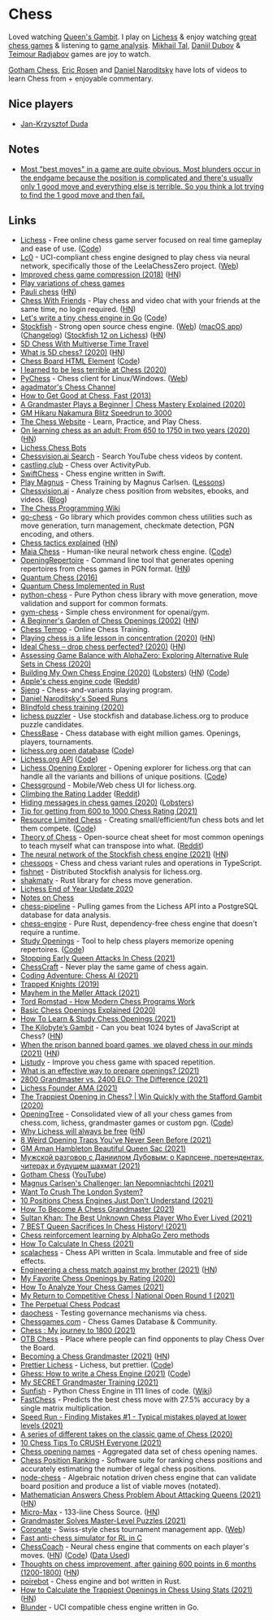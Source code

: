 # Chess

Loved watching [Queen's Gambit](https://trakt.tv/shows/the-queen-s-gambit). I play on [Lichess](https://lichess.org/) & enjoy watching [great chess games](https://lichess.org/games) & listening to [game analysis](https://www.youtube.com/user/RosenChess/videos). [Mikhail Tal](https://www.youtube.com/playlist?list=PLDnx7w_xuguGl3y2Utxhp6eAKi9KhVlcx), [Daniil Dubov](https://www.youtube.com/results?search_query=daniil+dubov) &
[Teimour Radjabov](https://www.youtube.com/c/TeimourRadjabovChess/videos) games are joy to watch.

[Gotham Chess](https://www.youtube.com/c/GothamChess/videos), [Eric Rosen](https://www.youtube.com/user/RosenChess/videos) and [Daniel Naroditsky](https://www.youtube.com/channel/UCHP9CdeguNUI-_nBv_UXBhw/videos) have lots of videos to learn Chess from + enjoyable commentary.

## Nice players

- [Jan-Krzysztof Duda](https://www.youtube.com/results?search_query=Jan-Krzysztof+Duda)

## Notes

- [Most "best moves" in a game are quite obvious. Most blunders occur in the endgame because the position is complicated and there's usually only 1 good move and everything else is terrible. So you think a lot trying to find the 1 good move and then fail.](https://www.reddit.com/r/chess/comments/nwq4qk/blunder_rate_versus_time_spent_on_move_25_million/)

## Links

- [Lichess](https://lichess.org/) - Free online chess game server focused on real time gameplay and ease of use. ([Code](https://github.com/ornicar/lila/))
- [Lc0](https://github.com/LeelaChessZero/lc0) - UCI-compliant chess engine designed to play chess via neural network, specifically those of the LeelaChessZero project. ([Web](https://lczero.org/))
- [Improved chess game compression (2018)](https://lichess.org/blog/Wqa7GiAAAOIpBLoY/developer-update-275-improved-game-compression) ([HN](https://news.ycombinator.com/item?id=22519777))
- [Play variations of chess games](https://pippinbarr.github.io/chesses/)
- [Pauli chess](https://blog.plover.com/games/double-chess.html) ([HN](https://news.ycombinator.com/item?id=22709850))
- [Chess With Friends](https://rootshirechess.glitch.me/) - Play chess and video chat with your friends at the same time, no login required. ([HN](https://news.ycombinator.com/item?id=22790728))
- [Let's write a tiny chess engine in Go](https://zserge.com/posts/carnatus/) ([Code](https://github.com/zserge/carnatus))
- [Stockfish](https://github.com/official-stockfish/Stockfish) - Strong open source chess engine. ([Web](https://stockfishchess.org/)) ([macOS app](https://github.com/daylen/stockfish-mac)) ([Changelog](https://abrok.eu/stockfish/)) ([Stockfish 12 on Lichess](https://lichess.org/blog/X9uXyxUAANCqN1OF/stockfish-12-on-lichess)) ([HN](https://news.ycombinator.com/item?id=27733455))
- [5D Chess With Multiverse Time Travel](https://store.steampowered.com/app/1349230/5D_Chess_With_Multiverse_Time_Travel/)
- [What is 5D chess? (2020)](https://en.chessbase.com/post/what-on-earth-is-5d-chess) ([HN](https://news.ycombinator.com/item?id=24054313))
- [Chess Board HTML Element](https://justinfagnani.github.io/chessboard-element/) ([Code](https://github.com/justinfagnani/chessboard-element/))
- [I learned to be less terrible at Chess (2020)](https://www.bargava.com/blog/suck-less-at-chess/)
- [PyChess](https://github.com/pychess/pychess) - Chess client for Linux/Windows. ([Web](https://pychess.github.io/))
- [agadmator's Chess Channel](https://www.youtube.com/c/AGADMATOR/videos)
- [How to Get Good at Chess, Fast (2013)](https://www.gautamnarula.com/how-to-get-good-at-chess-fast/)
- [A Grandmaster Plays a Beginner | Chess Mastery Explained (2020)](https://www.youtube.com/watch?v=XzgnlvT5-6Y)
- [GM Hikaru Nakamura Blitz Speedrun to 3000](https://www.youtube.com/watch?v=NK0_qG2cVVQ)
- [The Chess Website](https://www.thechesswebsite.com/) - Learn, Practice, and Play Chess.
- [On learning chess as an adult: From 650 to 1750 in two years (2020)](https://jacobbrazeal.wordpress.com/2020/11/16/on-learning-chess-as-an-adult-from-650-to-1750-in-two-years/) ([HN](https://news.ycombinator.com/item?id=25108800))
- [Lichess Chess Bots](https://lichess.org/player/bots)
- [Chessvision.ai Search](https://search.chessvision.ai/) - Search YouTube chess videos by content.
- [castling.club](https://castling.club/) - Chess over ActivityPub.
- [SwiftChess](https://github.com/SteveBarnegren/SwiftChess) - Chess engine written in Swift.
- [Play Magnus](https://www.playmagnus.com/no) - Chess Training by Magnus Carlsen. ([Lessons](https://www.playmagnus.com/no/magnus-trainer/lessons))
- [Chessvision.ai](https://chessvision.ai/) - Analyze chess position from websites, ebooks, and videos. ([Blog](https://blog.chessvision.ai/))
- [The Chess Programming Wiki](https://www.chessprogramming.org/Main_Page)
- [go-chess](https://github.com/notnil/chess) - Go library which provides common chess utilities such as move generation, turn management, checkmate detection, PGN encoding, and others.
- [Chess tactics explained](https://www.chesstactics.org/) ([HN](https://news.ycombinator.com/item?id=25236094))
- [Maia Chess](https://maiachess.com/) - Human-like neural network chess engine. ([Code](https://github.com/CSSLab/maia-chess))
- [OpeningRepertoire](https://github.com/zcesur/opening-repertoire) - Command line tool that generates opening repertoires from chess games in PGN format. ([HN](https://news.ycombinator.com/item?id=25338955))
- [Quantum Chess (2016)](https://quantumfrontiers.com/2016/02/15/quantum-chess/)
- [Quantum Chess Implemented in Rust](https://github.com/gmorenz/qc)
- [python-chess](https://github.com/niklasf/python-chess) - Pure Python chess library with move generation, move validation and support for common formats.
- [gym-chess](https://github.com/genyrosk/gym-chess) - Simple chess environment for openai/gym.
- [A Beginner's Garden of Chess Openings (2002)](https://dwheeler.com/chess-openings/) ([HN](https://news.ycombinator.com/item?id=25446399))
- [Chess Tempo](https://chesstempo.com/) - Online Chess Training.
- [Playing chess is a life lesson in concentration (2020)](https://aeon.co/essays/playing-chess-is-an-essential-life-lesson-in-concentration) ([HN](https://news.ycombinator.com/item?id=25459731))
- [Ideal Chess – drop chess perfected? (2020)](https://www.lesswrong.com/posts/gXLqCxELLKZRTWoMc/ideal-chess-drop-chess-perfected) ([HN](https://news.ycombinator.com/item?id=25473355))
- [Assessing Game Balance with AlphaZero: Exploring Alternative Rule Sets in Chess (2020)](https://arxiv.org/abs/2009.04374)
- [Building My Own Chess Engine (2020)](https://healeycodes.com/building-my-own-chess-engine/) ([Lobsters](https://lobste.rs/s/6z2fqa/building_my_own_chess_engine)) ([HN](https://news.ycombinator.com/item?id=25516430)) ([Code](https://github.com/healeycodes/andoma))
- [Apple's chess engine code](https://opensource.apple.com/source/Chess/) ([Reddit](https://www.reddit.com/r/apple/comments/kjakan/til_apple_open_sourced_their_chess_engine/))
- [Sjeng](https://www.sjeng.org/indexold.html) - Chess-and-variants playing program.
- [Daniel Naroditsky's Speed Runs](https://www.youtube.com/playlist?list=PLT1F2nOxLHOcmi_qi1BbY6axf5xLFEcit)
- [Blindfold chess training (2020)](https://www.youtube.com/watch?v=Sjj32JpdBD8)
- [lichess puzzler](https://github.com/ornicar/lichess-puzzler) - Use stockfish and database.lichess.org to produce puzzle candidates.
- [ChessBase](https://database.chessbase.com/) - Chess database with eight million games. Openings, players, tournaments.
- [lichess.org open database](https://database.lichess.org/) ([Code](https://github.com/ornicar/lichess-db))
- [Lichess.org API](https://lichess.org/api) ([Code](https://github.com/lichess-org/api))
- [Lichess Opening Explorer](https://lichess.org/analysis#explorer) - Opening explorer for lichess.org that can handle all the variants and billions of unique positions. ([Code](https://github.com/niklasf/lila-openingexplorer))
- [Chessground](https://github.com/ornicar/chessground) - Mobile/Web chess UI for lichess.org.
- [Climbing the Rating Ladder](https://www.youtube.com/playlist?list=PLl9uuRYQ-6MCBnhtCk_bTZsD8GxeWP6BV) ([Reddit](https://www.reddit.com/r/chess/comments/kmos5d/climbing_the_rating_ladder_where_are_they_now/))
- [Hiding messages in chess games (2020)](https://incoherency.co.uk/blog/stories/chess-steg.html) ([Lobsters](https://lobste.rs/s/ikxxhw/hiding_messages_chess_games))
- [Tip for getting from 600 to 1000 Chess Rating (2021)](https://www.reddit.com/r/chess/comments/kqqezx/i_know_this_isnt_even_an_achievement_but_i_just/)
- [Resource Limited Chess](https://rlc-chess.com/) - Creating small/efficient/fun chess bots and let them compete. ([Code](https://github.com/void4/relich))
- [Theory of Chess](https://github.com/remigiusz-suwalski/theory-of-chess) - Open-source cheat sheet for most common openings to teach myself what can transpose into what. ([Reddit](https://www.reddit.com/r/chess/comments/krpd16/i_made_an_opensource_cheat_sheet_for_most_common/))
- [The neural network of the Stockfish chess engine (2021)](https://cp4space.hatsya.com/2021/01/08/the-neural-network-of-the-stockfish-chess-engine/) ([HN](https://news.ycombinator.com/item?id=25759430))
- [chessops](https://github.com/niklasf/chessops) - Chess and chess variant rules and operations in TypeScript.
- [fishnet](https://github.com/niklasf/fishnet) - Distributed Stockfish analysis for lichess.org.
- [shakmaty](https://github.com/niklasf/shakmaty) - Rust library for chess move generation.
- [Lichess End of Year Update 2020](https://lichess.org/blog/X-2TABUAANCqhnH5/lichess-end-of-year-update-2020)
- [Notes on Chess](https://github.com/pepellou/knowledge/blob/master/chess/README.md)
- [chess-pipeline](https://github.com/charlesoblack/chess-pipeline) - Pulling games from the Lichess API into a PostgreSQL database for data analysis.
- [chess-engine](https://github.com/adam-mcdaniel/chess-engine) - Pure Rust, dependency-free chess engine that doesn't require a runtime.
- [Study Openings](http://www.studyopenings.com/) - Tool to help chess players memorize opening repertoires. ([Code](https://github.com/jven/studyopenings))
- [Stopping Early Queen Attacks In Chess (2021)](https://www.youtube.com/watch?v=cY9zitJFglc)
- [ChessCraft](https://www.chesscraft.ca/) - Never play the same game of chess again.
- [Coding Adventure: Chess AI (2021)](https://www.youtube.com/watch?v=U4ogK0MIzqk)
- [Trapped Knights (2019)](https://www.moll.dev/projects/trapped-knights/)
- [Mayhem in the Møller Attack (2021)](https://www.youtube.com/watch?v=y9Oq0JoWow4)
- [Tord Romstad - How Modern Chess Programs Work](https://vimeo.com/216463393)
- [Basic Chess Openings Explained (2020)](https://www.youtube.com/watch?v=8IlJ3v8I4Z8)
- [How To Learn & Study Chess Openings (2021)](https://www.youtube.com/watch?v=6IegDENuxU4)
- [The Kilobyte’s Gambit](https://vole.wtf/kilobytes-gambit/) - Can you beat 1024 bytes of JavaScript at Chess? ([HN](https://news.ycombinator.com/item?id=26380110))
- [When the prison banned board games, we played chess in our minds (2021)](https://www.themarshallproject.org/2021/02/11/when-the-prison-banned-board-games-we-played-chess-in-our-minds) ([HN](https://news.ycombinator.com/item?id=26385142))
- [Listudy](https://listudy.org/en) - Improve you chess game with spaced repetition.
- [What is an effective way to prepare openings? (2021)](https://www.reddit.com/r/chess/comments/m6xy18/what_is_an_effective_way_to_prepare_openings/)
- [2800 Grandmaster vs. 2400 ELO: The Difference (2021)](https://www.youtube.com/watch?v=9dQzTnvsNG4)
- [Lichess Founder AMA (2021)](https://www.reddit.com/r/chess/comments/mpasyl/i_started_lichess_ask_me_anything/)
- [The Trappiest Opening in Chess? | Win Quickly with the Stafford Gambit (2020)](https://www.youtube.com/watch?v=nH_fiqlLp2U)
- [OpeningTree](https://www.openingtree.com/) - Consolidated view of all your chess games from chess.com, lichess, grandmaster games or custom pgn. ([Code](https://github.com/openingtree/openingtree))
- [Why Lichess will always be free](https://lichess.org/blog/YF-ZORQAACAA89PI/why-lichess-will-always-be-free.) ([HN](https://news.ycombinator.com/item?id=26910579))
- [8 Weird Opening Traps You've Never Seen Before (2021)](https://www.youtube.com/watch?v=VHlsQ2OT2eI)
- [GM Aman Hambleton Beautiful Queen Sac (2021)](https://www.youtube.com/watch?v=HRJUF7FFOV4&t=6s)
- [Мужской разговор с Даниилом Дубовым: о Карлсене, претендентах, читерах и будущем шахмат (2021)](https://www.youtube.com/watch?v=n4cHZWlFh18)
- [Gotham Chess](https://www.gotham-chess.com/) ([YouTube](https://www.youtube.com/channel/UCQHX6ViZmPsWiYSFAyS0a3Q))
- [Magnus Carlsen's Challenger: Ian Nepomniachtchi (2021)](https://www.youtube.com/watch?v=ba7Q0ZOnUkg)
- [Want To Crush The London System?](https://www.youtube.com/watch?v=Nc8rzTIfFCw)
- [10 Positions Chess Engines Just Don't Understand (2021)](https://www.chess.com/article/view/10-positions-chess-engines-just-dont-understand)
- [How To Become A Chess Grandmaster (2021)](https://www.youtube.com/watch?v=X4nTq2XPvAc)
- [Sultan Khan: The Best Unknown Chess Player Who Ever Lived (2021)](https://www.youtube.com/watch?v=8Jhv4F8NGe8)
- [7 BEST Queen Sacrifices In Chess History! (2021)](https://www.youtube.com/watch?v=_JzChhH-id0)
- [Chess reinforcement learning by AlphaGo Zero methods](https://github.com/Zeta36/chess-alpha-zero)
- [How To Calculate In Chess (2021)](https://www.youtube.com/watch?v=9Ga9dP3bvN8)
- [scalachess](https://github.com/ornicar/scalachess) - Chess API written in Scala. Immutable and free of side effects.
- [Engineering a chess match against my brother (2021)](https://blog.mbrt.dev/posts/chess-eng/) ([HN](https://news.ycombinator.com/item?id=27431924))
- [My Favorite Chess Openings by Rating (2020)](https://www.youtube.com/watch?v=NFod-ozimmM)
- [How To Analyze Your Chess Games (2021)](https://www.youtube.com/watch?v=ylpAHvPlafc)
- [My Return to Competitive Chess | National Open Round 1 (2021)](https://www.youtube.com/watch?v=sMY3E8qLsno)
- [The Perpetual Chess Podcast](https://www.perpetualchesspod.com/)
- [daochess](https://daochess.org/) - Testing governance mechanisms via chess.
- [Chessgames.com](https://www.chessgames.com/index.html) - Chess Games Database & Community.
- [Chess : My journey to 1800 (2021)](https://bharathi.xyz/chess/chess-1800.html)
- [OTB Chess](https://otbchess.org/) - Place where people can find opponents to play Chess Over the Board.
- [Becoming a Chess Grandmaster (2021)](https://nextlevelchess.blog/how-to-become-a-grandmaster-in-chess/) ([HN](https://news.ycombinator.com/item?id=27948000))
- [Prettier Lichess](https://prettierlichess.github.io/) - Lichess, but prettier. ([Code](https://github.com/prettierlichess/prettierlichess))
- [Ghess: How to write a Chess Engine (2021)](https://opensourc.es/blog/ghess-how-to-write-a-chess-engine/) ([Code](https://github.com/Wikunia/Ghess))
- [My SECRET Grandmaster Training (2021)](https://www.youtube.com/watch?v=8jY95rOsxv0)
- [Sunfish](https://github.com/thomasahle/sunfish) - Python Chess Engine in 111 lines of code. ([Wiki](https://www.chessprogramming.org/Sunfish))
- [FastChess](https://github.com/thomasahle/fastchess) - Predicts the best chess move with 27.5% accuracy by a single matrix multiplication.
- [Speed Run - Finding Mistakes #1 - Typical mistakes played at lower levels (2021)](https://www.youtube.com/watch?v=y2mhbgubuvQ)
- [A series of different takes on the classic game of Chess (2020)](https://theindieweb.com/a-series-of-different-takes-on-the-classic-game-of-chess./)
- [10 Chess Tips To CRUSH Everyone (2021)](https://www.youtube.com/watch?v=fGFl4GjVvrA)
- [Chess opening names](https://github.com/niklasf/chess-openings) - Aggregated data set of chess opening names.
- [Chess Position Ranking](https://github.com/tromp/ChessPositionRanking) - Software suite for ranking chess positions and accurately estimating the number of legal chess positions.
- [node-chess](https://github.com/brozeph/node-chess) - Algebraic notation driven chess engine that can validate board position and produce a list of viable moves (notated).
- [Mathematician Answers Chess Problem About Attacking Queens (2021)](https://www.quantamagazine.org/mathematician-answers-chess-problem-about-attacking-queens-20210921/) ([HN](https://news.ycombinator.com/item?id=28605220))
- [Micro-Max](https://home.hccnet.nl/h.g.muller/max-src2.html) - 133-line Chess Source. ([HN](https://news.ycombinator.com/item?id=28621143))
- [Grandmaster Solves Master-Level Puzzles (2021)](https://www.youtube.com/watch?v=NpJfOYoEUK4)
- [Coronate](https://github.com/johnridesabike/coronate) - Swiss-style chess tournament management app. ([Web](https://coronate.netlify.app/))
- [Fast anti-chess simulator for RL in C](https://github.com/RajGhugare19/MyAntiChess)
- [ChessCoach](https://chrisbutner.github.io/ChessCoach/) - Neural chess engine that comments on each player's moves. ([HN](https://news.ycombinator.com/item?id=28765183)) ([Code](https://github.com/chrisbutner/ChessCoach)) ([Data Used](https://github.com/chrisbutner/ChessCoachData))
- [Thoughts on chess improvement, after gaining 600 points in 6 months (1200-1800)](https://mbuffett.com/posts/chess_improvement_thoughts/) ([HN](https://news.ycombinator.com/item?id=28787221))
- [poirebot](https://github.com/aramperes/poirebot) - Chess engine and bot written in Rust.
- [How to Calculate the Trappiest Openings in Chess Using Stats (2021)](https://medium.com/applied-data-science/how-to-calculate-the-trappiest-openings-in-chess-2bc24a6345f7) ([HN](https://news.ycombinator.com/item?id=28887015))
- [Blunder](https://github.com/algerbrex/blunder) - UCI compatible chess engine written in Go.
